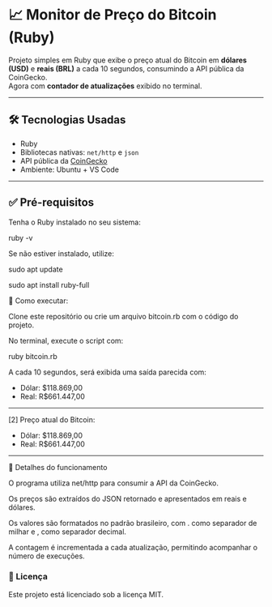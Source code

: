 # 📈 Monitor de Preço do Bitcoin (Ruby)

Projeto simples em Ruby que exibe o preço atual do Bitcoin em **dólares (USD)** e **reais (BRL)** a cada 10 segundos, consumindo a API pública da CoinGecko.  
Agora com **contador de atualizações** exibido no terminal.

---

## 🛠️ Tecnologias Usadas

- Ruby
- Bibliotecas nativas: `net/http` e `json`
- API pública da [CoinGecko](https://www.coingecko.com/)
- Ambiente: Ubuntu + VS Code

---

## ✅ Pré-requisitos

Tenha o Ruby instalado no seu sistema:

ruby -v

Se não estiver instalado, utilize:

sudo apt update

sudo apt install ruby-full

🚀 Como executar:

Clone este repositório ou crie um arquivo bitcoin.rb com o código do projeto.

No terminal, execute o script com:

ruby bitcoin.rb

A cada 10 segundos, será exibida uma saída parecida com:

- Dólar: $118.869,00
- Real: R$661.447,00
------------------------------
[2] Preço atual do Bitcoin:
- Dólar: $118.869,00
- Real: R$661.447,00
------------------------------

📌 Detalhes do funcionamento

O programa utiliza net/http para consumir a API da CoinGecko.

Os preços são extraídos do JSON retornado e apresentados em reais e dólares.

Os valores são formatados no padrão brasileiro, com . como separador de milhar e , como separador decimal.

A contagem é incrementada a cada atualização, permitindo acompanhar o número de execuções.


### 📄 Licença
Este projeto está licenciado sob a licença MIT.
